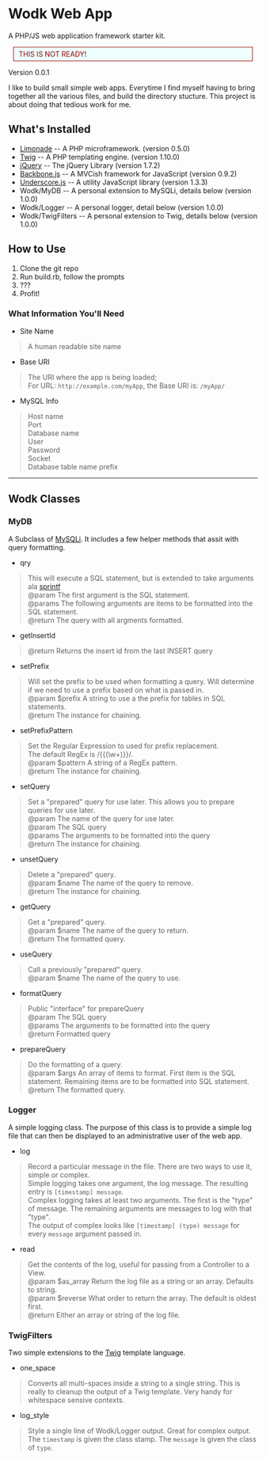 # Wodk Web App #

A PHP/JS web application framework starter kit.

<div style="background-color: #eff; color: #900; border: 1px solid #900; margin: 10px; padding: 5px 10px;">
THIS IS NOT READY!
</div>

Version 0.0.1

I like to build small simple web apps. Everytime I find myself having to bring 
together all the various files, and build the directory stucture. This project
is about doing that tedious work for me.

## What's Installed ##

* [Limonade][] -- A PHP microframework. (version 0.5.0)
* [Twig][] -- A PHP templating engine. (version 1.10.0)
* [jQuery][] -- The jQuery Library (version 1.7.2)
* [Backbone.js][] -- A MVCish framework for JavaScript (version 0.9.2)
* [Underscore.js][] -- A utility JavaScript library (version 1.3.3)
* Wodk/MyDB -- A personal extension to MySQLi, details below (version 1.0.0)
* Wodk/Logger -- A personal logger, detail below (version 1.0.0)
* Wodk/TwigFilters -- A personal extension to Twig, details below (version 1.0.0)

## How to Use ##

1. Clone the git repo
2. Run build.rb, follow the prompts
3. ???
4. Profit!

### What Information You'll Need ###

* Site Name
> A human readable site name
	
* Base URI
> The URI where the app is being loaded;  
> For URL: `http://example.com/myApp`, the Base URI is: `/myApp/`  

* MySQL Info
> Host name  
> Port  
> Database name  
> User  
> Password  
> Socket  
> Database table name prefix  

* * * 

## Wodk Classes ##

### MyDB ###

A Subclass of [MySQLi][]. It includes a few helper methods that assit with query
formatting.

* qry
> This will execute a SQL statement, but is extended to take arguments ala [sprintf][]  
> @param The first argument is the SQL statement.  
> @params The following arguments are items to be formatted into the SQL statement.  
> @return The query with all argments formatted.  

* getInsertId
> @return Returns the insert id from the last INSERT query

* setPrefix
> Will set the prefix to be used when formatting a query. Will determine if we need to use a prefix based on what is passed in.  
> @param $prefix A string to use a the prefix for tables in SQL statements.  
> @return The instance for chaining.  

* setPrefixPattern
> Set the Regular Expression to used for prefix replacement.  
> The default RegEx is /{{(\w+)}}/.  
> @param $pattern A string of a RegEx pattern.  
> @return The instance for chaining.  

* setQuery
> Set a "prepared" query for use later. This allows you to prepare queries for use later.  
> @param The name of the query for use later.  
> @param The SQL query  
> @params The arguments to be formatted into the query  
> @return The instance for chaining.  

* unsetQuery
> Delete a "prepared" query.  
> @param $name The name of the query to remove.  
> @return The instance for chaining.  

* getQuery
> Get a "prepared" query.  
> @param $name The name of the query to return.  
> @return The formatted query.  

* useQuery
> Call a previously "prepared" query.  
> @param $name The name of the query to use.  

* formatQuery
> Public "interface" for prepareQuery  
> @param The SQL query  
> @params The arguments to be formatted into the query  
> @return Formatted query  

* prepareQuery
> Do the formatting of a query.  
> @param $args An array of items to format. First item is the SQL statement. Remaining items are to be formatted into SQL statement.  
> @return The formatted query.  

### Logger ###

A simple logging class. The purpose of this class is to provide a simple log file that can then be displayed to an administrative user of the web app.

* log
> Record a particular message in the file. There are two ways to use it, simple or complex.  
> Simple logging takes one argument, the log message. The resulting entry is `[timestamp] message`.  
> Complex logging takes at least two arguments. The first is the "type" of message. The remaining arguments are messages to log with that "type".  
> The output of complex looks like `[timestamp] (type) message` for every `message` argument passed in.  

* read
> Get the contents of the log, useful for passing from a Controller to a View.  
> @param $as_array Return the log file as a string or an array. Defaults to string.  
> @param $reverse What order to return the array. The default is oldest first.  
> @return Either an array or string of the log file.  

### TwigFilters ###

Two simple extensions to the [Twig][] template language.

* one_space 
> Converts all multi-spaces inside a string to a single string. This is really to cleanup the output of a Twig template. Very handy for whitespace sensive contexts.

* log_style
> Style a single line of Wodk/Logger output. Great for complex output. The `timestamp` is given the class stamp. The `message` is given the class of `type`.

[MySQLi]: http://us1.php.net/manual/en/book.mysqli.php
[sprintf]: http://us1.php.net/manual/en/function.sprintf.php
[Limonade]: https://github.com/sofadesign/limonade
[Twig]: http://twig.sensiolabs.org/
[jQuery]: http://jquery.com/
[Backbone.js]: http://documentcloud.github.com/backbone/
[Underscore.js]: http://documentcloud.github.com/underscore/
